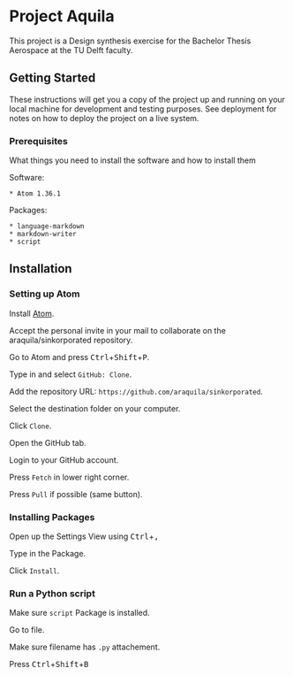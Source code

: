 # Project Aquila
This project is a Design synthesis exercise for the Bachelor Thesis Aerospace at the TU Delft faculty.

## Getting Started

These instructions will get you a copy of the project up and running on your local machine for development and testing purposes. See deployment for notes on how to deploy the project on a live system.

### Prerequisites

What things you need to install the software and how to install them

Software:
```
* Atom 1.36.1
```

Packages:
```
* language-markdown
* markdown-writer
* script
```
## Installation
### Setting up Atom

Install [Atom](https://atom.io/).

Accept the personal invite in your mail to collaborate on the
araquila/sinkorporated repository.

Go to Atom and press
<kbd>Ctrl</kbd>+<kbd>Shift</kbd>+<kbd>P</kbd>.

Type in and select `GitHub: Clone`.

Add the repository URL: `https://github.com/araquila/sinkorporated`.

Select the destination folder on your computer.

Click `Clone`.

Open the GitHub tab.

Login to your GitHub account.

Press `Fetch` in lower right corner.

Press `Pull` if possible (same button).

### Installing Packages

Open up the Settings View using <kbd>Ctrl</kbd>+<kbd>,</kbd>

Type in the Package.

Click `Install`.

### Run a Python script

Make sure `script` Package is installed.

Go to file.

Make sure filename has `.py` attachement.

Press <kbd>Ctrl</kbd>+<kbd>Shift</kbd>+<kbd>B</kbd>
